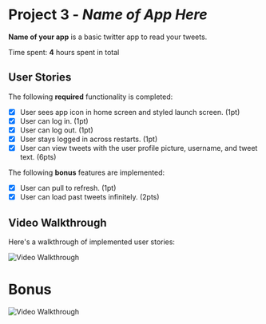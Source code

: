 # Project 3 - *Name of App Here*

**Name of your app** is a basic twitter app to read your tweets.

Time spent: **4** hours spent in total

## User Stories

The following **required** functionality is completed:

- [x] User sees app icon in home screen and styled launch screen. (1pt)
- [x] User can log in. (1pt)
- [x] User can log out. (1pt)
- [x] User stays logged in across restarts. (1pt)
- [x] User can view tweets with the user profile picture, username, and tweet text. (6pts)

The following **bonus** features are implemented:

- [x] User can pull to refresh. (1pt)
- [x] User can load past tweets infinitely. (2pts)

## Video Walkthrough

Here's a walkthrough of implemented user stories:

<img src='https://user-images.githubusercontent.com/89663831/159107614-23b9b411-c439-46c7-ad62-b45bafdf1cda.gif' title='Video Walkthrough' width='' alt='Video Walkthrough' />

# Bonus

<img src= 'https://user-images.githubusercontent.com/89663831/159107627-c64ab4e2-2c2c-4acb-bfc0-68db24e2a2f5.gif' title='Video Walkthrough' width='' alt='Video Walkthrough' />
